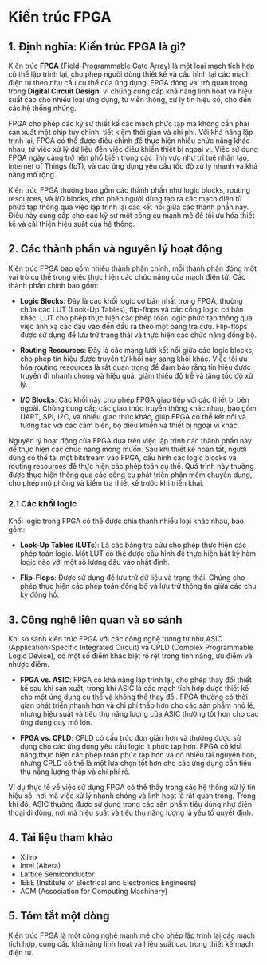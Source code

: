 # Kiến trúc FPGA

## 1. Định nghĩa: Kiến trúc **FPGA** là gì?
Kiến trúc **FPGA** (Field-Programmable Gate Array) là một loại mạch tích hợp có thể lập trình lại, cho phép người dùng thiết kế và cấu hình lại các mạch điện tử theo nhu cầu cụ thể của ứng dụng. FPGA đóng vai trò quan trọng trong **Digital Circuit Design**, vì chúng cung cấp khả năng linh hoạt và hiệu suất cao cho nhiều loại ứng dụng, từ viễn thông, xử lý tín hiệu số, cho đến các hệ thống nhúng. 

FPGA cho phép các kỹ sư thiết kế các mạch phức tạp mà không cần phải sản xuất một chip tùy chỉnh, tiết kiệm thời gian và chi phí. Với khả năng lập trình lại, FPGA có thể được điều chỉnh để thực hiện nhiều chức năng khác nhau, từ việc xử lý dữ liệu đến việc điều khiển thiết bị ngoại vi. Việc sử dụng FPGA ngày càng trở nên phổ biến trong các lĩnh vực như trí tuệ nhân tạo, Internet of Things (IoT), và các ứng dụng yêu cầu tốc độ xử lý nhanh và khả năng mở rộng.

Kiến trúc FPGA thường bao gồm các thành phần như logic blocks, routing resources, và I/O blocks, cho phép người dùng tạo ra các mạch điện tử phức tạp thông qua việc lập trình lại các kết nối giữa các thành phần này. Điều này cung cấp cho các kỹ sư một công cụ mạnh mẽ để tối ưu hóa thiết kế và cải thiện hiệu suất của hệ thống. 

## 2. Các thành phần và nguyên lý hoạt động
Kiến trúc FPGA bao gồm nhiều thành phần chính, mỗi thành phần đóng một vai trò cụ thể trong việc thực hiện các chức năng của mạch điện tử. Các thành phần chính bao gồm:

- **Logic Blocks**: Đây là các khối logic cơ bản nhất trong FPGA, thường chứa các LUT (Look-Up Tables), flip-flops và các cổng logic cơ bản khác. LUT cho phép thực hiện các phép toán logic phức tạp thông qua việc ánh xạ các đầu vào đến đầu ra theo một bảng tra cứu. Flip-flops được sử dụng để lưu trữ trạng thái và thực hiện các chức năng đồng bộ.

- **Routing Resources**: Đây là các mạng lưới kết nối giữa các logic blocks, cho phép tín hiệu được truyền từ khối này sang khối khác. Việc tối ưu hóa routing resources là rất quan trọng để đảm bảo rằng tín hiệu được truyền đi nhanh chóng và hiệu quả, giảm thiểu độ trễ và tăng tốc độ xử lý.

- **I/O Blocks**: Các khối này cho phép FPGA giao tiếp với các thiết bị bên ngoài. Chúng cung cấp các giao thức truyền thông khác nhau, bao gồm UART, SPI, I2C, và nhiều giao thức khác, giúp FPGA có thể kết nối và tương tác với các cảm biến, bộ điều khiển và thiết bị ngoại vi khác.

Nguyên lý hoạt động của FPGA dựa trên việc lập trình các thành phần này để thực hiện các chức năng mong muốn. Sau khi thiết kế hoàn tất, người dùng có thể tải một bitstream vào FPGA, cấu hình các logic blocks và routing resources để thực hiện các phép toán cụ thể. Quá trình này thường được thực hiện thông qua các công cụ phát triển phần mềm chuyên dụng, cho phép mô phỏng và kiểm tra thiết kế trước khi triển khai.

### 2.1 Các khối logic
Khối logic trong FPGA có thể được chia thành nhiều loại khác nhau, bao gồm:

- **Look-Up Tables (LUTs)**: Là các bảng tra cứu cho phép thực hiện các phép toán logic. Một LUT có thể được cấu hình để thực hiện bất kỳ hàm logic nào với một số lượng đầu vào nhất định.

- **Flip-Flops**: Được sử dụng để lưu trữ dữ liệu và trạng thái. Chúng cho phép thực hiện các phép toán đồng bộ và lưu trữ thông tin giữa các chu kỳ đồng hồ.

## 3. Công nghệ liên quan và so sánh
Khi so sánh kiến trúc FPGA với các công nghệ tương tự như ASIC (Application-Specific Integrated Circuit) và CPLD (Complex Programmable Logic Device), có một số điểm khác biệt rõ rệt trong tính năng, ưu điểm và nhược điểm.

- **FPGA vs. ASIC**: FPGA có khả năng lập trình lại, cho phép thay đổi thiết kế sau khi sản xuất, trong khi ASIC là các mạch tích hợp được thiết kế cho một ứng dụng cụ thể và không thể thay đổi. FPGA thường có thời gian phát triển nhanh hơn và chi phí thấp hơn cho các sản phẩm nhỏ lẻ, nhưng hiệu suất và tiêu thụ năng lượng của ASIC thường tốt hơn cho các ứng dụng quy mô lớn.

- **FPGA vs. CPLD**: CPLD có cấu trúc đơn giản hơn và thường được sử dụng cho các ứng dụng yêu cầu logic ít phức tạp hơn. FPGA có khả năng thực hiện các phép toán phức tạp hơn và có nhiều tài nguyên hơn, nhưng CPLD có thể là một lựa chọn tốt hơn cho các ứng dụng cần tiêu thụ năng lượng thấp và chi phí rẻ.

Ví dụ thực tế về việc sử dụng FPGA có thể thấy trong các hệ thống xử lý tín hiệu số, nơi mà việc xử lý nhanh chóng và linh hoạt là rất quan trọng. Trong khi đó, ASIC thường được sử dụng trong các sản phẩm tiêu dùng như điện thoại di động, nơi mà hiệu suất và tiêu thụ năng lượng là yếu tố quyết định.

## 4. Tài liệu tham khảo
- Xilinx
- Intel (Altera)
- Lattice Semiconductor
- IEEE (Institute of Electrical and Electronics Engineers)
- ACM (Association for Computing Machinery)

## 5. Tóm tắt một dòng
Kiến trúc FPGA là một công nghệ mạnh mẽ cho phép lập trình lại các mạch tích hợp, cung cấp khả năng linh hoạt và hiệu suất cao trong thiết kế mạch điện tử.